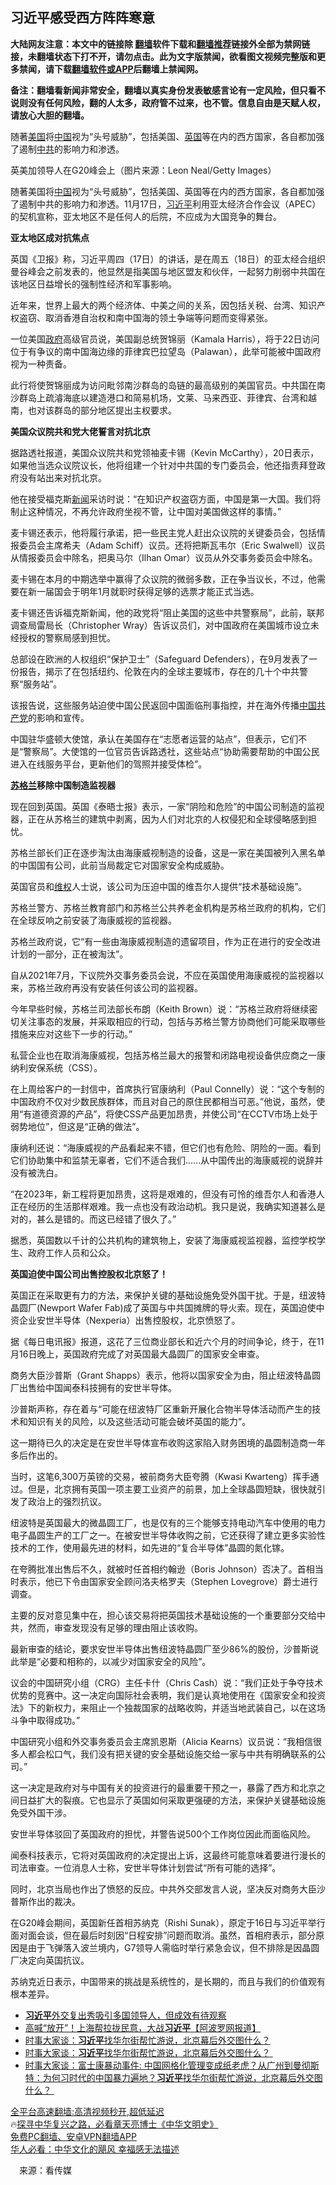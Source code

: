  <!-- 面包屑导航 --> <h2>习近平感受西方阵阵寒意</h2> <p class="notice"><b>大陆网友注意：本文中的链接除 <a href="https://github.com/bannedbook/fanqiang" >翻墙</a>软件下载和<a href="https://github.com/killgcd/justmysocks/blob/master/README.md">翻墙推荐</a>链接外全部为禁网链接，未翻墙状态下打不开，请勿点击。此为文字版禁闻，欲看图文视频完整版和更多禁闻，请下载<a href="https://github.com/bannedbook/fanqiang">翻墙软件或APP</a>后翻墙上禁闻网。</p><p>备注：翻墙看新闻非常安全，翻墙以真实身份发表敏感言论有一定风险，但只看不说则没有任何风险，翻的人太多，政府管不过来，也不管。信息自由是天赋人权，请放心大胆的翻墙。</b></p>  <div class="entry"> <p id="summary">随著<a href="https://www.bannedbook.org/bnews/tag/%e7%be%8e%e5%9b%bd/" class="st_tag internal_tag" rel="tag" title="标签 美国 下的日志">美国</a>将<span class='wp_keywordlink_affiliate'><a href="https://www.bannedbook.org/" title="中国" target="_blank">中国</a></span>视为“头号威胁”，包括美国、<a href="https://www.bannedbook.org/bnews/tag/%e8%8b%b1%e5%9b%bd/" class="st_tag internal_tag" rel="tag" title="标签 英国 下的日志">英国</a>等在内的西方国家，各自都加强了遏制<a href="https://www.bannedbook.org/bnews/tag/%e4%b8%ad%e5%85%b1/" class="st_tag internal_tag" rel="tag" title="标签 中共 下的日志">中共</a>的影响力和渗透。</p> <p id="conimg">英美加领导人在G20峰会上（图片来源：Leon Neal/Getty Images）</p> <p>随著美国将<a href="https://www.bannedbook.org/bnews/tag/%E4%B8%AD%E5%9B%BD/" class="st_tag internal_tag" rel="tag" title="标签 中国 下的日志">中国</a>视为“头号威胁”，包括美国、英国等在内的西方国家，各自都加强了遏制中共的影响力和渗透。11月17日，<a href="https://www.bannedbook.org/bnews/tag/%e4%b9%a0%e8%bf%91%e5%b9%b3/" class="st_tag internal_tag" rel="tag" title="标签 习近平 下的日志">习近平</a>利用亚太经济合作会议（APEC）的契机宣称，亚太地区不是任何人的后院，不应成为大国竞争的舞台。</p> <p><strong>亚太地区成对抗焦点</strong></p> <p>英国《卫报》称，习近平周四（17日）的讲话，是在周五（18日）的亚太经合组织曼谷峰会之前发表的，他显然是指美国与地区盟友和伙伴，一起努力削弱中共国在该地区日益增长的强制性经济和军事影响。</p> <p>近年来，世界上最大的两个经济体、中美之间的关系，因包括关税、台湾、知识产权盗窃、取消香港自治权和南中国海的领土争端等问题而变得紧张。</p> <p>一位美国<a href="https://www.bannedbook.org/bnews/tag/%e6%94%bf%e5%ba%9c/" class="st_tag internal_tag" rel="tag" title="标签 政府 下的日志">政府</a>高级官员说，美国副总统贺锦丽（Kamala Harris），将于22日访问位于有争议的南中国海边缘的菲律宾巴拉望岛（Palawan），此举可能被中国政府视为一种责备。</p> <p>此行将使贺锦丽成为访问毗邻南沙群岛的岛链的最高级别的美国官员。中共国在南沙群岛上疏濬海底以建造港口和简易机场，文莱、马来西亚、菲律宾、台湾和越南，也对该群岛的部分地区提出主权要求。</p> <p><strong>美国众议院共和党大佬誓言对抗北京</strong></p> <p>据路透社报道，美国众议院共和党领袖麦卡锡（Kevin McCarthy），20日表示，如果他当选众议院议长，他将组建一个针对中共国的专门委员会，他还指责拜登政府没有站出来对抗北京。</p> <p>他在接受福克斯<span class='wp_keywordlink_affiliate'><a href="https://www.bannedbook.org/" title="新闻">新闻</a></span>采访时说：“在知识产权盗窃方面，中国是第一大国。我们将制止这种情况，不再允许政府坐视不管，让中国对美国做这样的事情。”</p> <p>麦卡锡还表示，他将履行承诺，把一些民主党人赶出众议院的关键委员会，包括情报委员会主席希夫（Adam Schiff）议员。还将把斯瓦韦尔（Eric Swalwell）议员从情报委员会中除名，把奥马尔（Ilhan Omar）议员从外交事务委员会中除名。</p>  <p>麦卡锡在本月的中期选举中赢得了众议院的微弱多数，正在争当议长，不过，他需要在新一届国会于明年1月就职时获得足够的选票才能正式当选。</p> <p>麦卡锡还告诉福克斯新闻，他的政党将“阻止美国的这些中共警察局”，此前，联邦调查局雷局长（Christopher Wray）告诉议员们，对中国政府在美国城市设立未经授权的警察局感到担忧。</p> <p>总部设在欧洲的人权组织“保护卫士”（Safeguard Defenders），在9月发表了一份报告，揭示了在包括纽约、伦敦在内的全球主要城市，存在的几十个中共警察“服务站”。</p> <p>该报告说，这些服务站迫使中国公民返回中国面临刑事指控，并在海外传播<a href="https://www.bannedbook.org/bnews/tag/%e4%b8%ad%e5%9b%bd%e5%85%b1%e4%ba%a7%e5%85%9a/" class="st_tag internal_tag" rel="tag" title="标签 中国共产党 下的日志">中国共产党</a>的影响和宣传。</p> <p>中国驻华盛顿大使馆，承认在美国存在“志愿者运营的站点”，但表示，它们不是“警察局”。大使馆的一位官员告诉路透社，这些站点“协助需要帮助的中国公民进入在线服务平台，更新他们的驾照并接受体检”。</p> <p><strong><a href="https://www.bannedbook.org/bnews/tag/%e8%8b%8f%e6%a0%bc%e5%85%b0/" class="st_tag internal_tag" rel="tag" title="标签 苏格兰 下的日志">苏格兰</a>移除中国制造监视器</strong></p> <p>现在回到英国。英国《泰晤士报》表示，一家“阴险和危险”的中国公司制造的监视器，正在从苏格兰的建筑中剥离，因为人们对北京的人权侵犯和全球侵略感到担忧。</p> <p>苏格兰部长们正在逐步淘汰由海康威视制造的设备，这是一家在美国被列入黑名单的中国国有公司，此前当局裁定它对国家安全构成威胁。</p> <p>英国官员和<span class='wp_keywordlink_affiliate'><a href="https://www.bannedbook.org/bnews/weiquan/" title="维权" target="_blank">维权</a></span>人士说，该公司为压迫中国的维吾尔人提供“技术基础设施”。</p> <p>苏格兰警方、苏格兰教育部门和苏格兰公共养老金机构是苏格兰政府的机构，它们在全球反响之前安装了海康威视的监视器。</p> <p>苏格兰政府说，它“有一些由海康威视制造的遗留项目，作为正在进行的安全改进计划的一部分，正在被淘汰”。</p> <p>自从2021年7月，下议院外交事务委员会说，不应在英国使用海康威视的监视器以来，苏格兰政府再没有安装任何该公司的监视器。</p>  <p>今年早些时候，苏格兰司法部长布朗（Keith Brown）说：“苏格兰政府将继续密切关注事态的发展，并采取相应的行动，包括与苏格兰警方协商他们可能采取哪些措施来应对这些下一步的行动。”</p> <p>私营企业也在取消海康威视，包括苏格兰最大的报警和闭路电视设备供应商之一康纳利安保系统（CSS）。</p> <p>在上周给客户的一封信中，首席执行官康纳利（Paul Connelly）说：“这个专制的中国政府不仅对少数民族群体，而且对自己的原住民都相当可恶。”他说，虽然，使用“有道德资源的产品”，将使CSS产品更加昂贵，并使公司“在CCTV市场上处于弱势地位”，但这是“正确的做法”。</p> <p>康纳利还说：“海康威视的产品看起来不错，但它们也有危险、阴险的一面。看到它们协助集中和监禁无辜者，它们不适合我们……从中国传出的海康威视的说辞并没有被洗白。</p> <p>“在2023年，新工程将更加昂贵，这将是艰难的，但没有可怜的维吾尔人和香港人正在经历的生活那样艰难。我一点也没有政治动机。我只是说，我确实知道甚么是对的，甚么是错的。而这已经错了很久了。”</p> <p>据悉，英国数以千计的公共机构的建筑物上，安装了海康威视监视器，监控学校学生、政府工作人员和公众。</p> <p><strong>英国迫使中国公司出售控股权北京怒了！</strong></p> <p>英国正在采取更有力的方法，来保护关键的基础设施免受外国干扰。于是，纽波特晶圆厂(Newport Wafer Fab)成了英国与中共国摊牌的导火索。现在，英国迫使中资企业安世半导体（Nexperia）出售控股权，北京愤怒了。</p> <p>据《每日电讯报》报道，这花了三位商业部长和近六个月的时间争论，终于，在11月16日晚上，英国政府完成了对英国最大晶圆厂的国家安全审查。</p> <p>商务大臣沙普斯（Grant Shapps）表示，他将以国家安全为由，阻止纽波特晶圆厂出售给中国闻泰科技拥有的安世半导体。</p> <p>沙普斯声称，存在着与“可能在纽波特厂区重新开展化合物半导体活动而产生的技术和知识有关的风险，以及这些活动可能会破坏英国的能力”。</p> <p>这一期待已久的决定是在安世半导体宣布收购这家陷入财务困境的晶圆制造商一年多后作出的。</p>  <p>当时，这笔6,300万英镑的交易，被前商务大臣夸腾（Kwasi Kwarteng）挥手通过。但是，北京拥有英国一项主要工业资产的前景，加上全球晶圆短缺，很快就引发了政治上的强烈抗议。</p> <p>纽波特是英国最大的微晶圆工厂，也是仅有的三个能够支持电动汽车中使用的电力电子晶圆生产的工厂之一。在被安世半导体收购之前，它还获得了建立更多实验性技术的工作，使用最先进的材料，如先进的“复合半导体”晶圆的氮化镓。</p> <p>在夸腾批准出售后不久，就被时任首相约翰逊（Boris Johnson）否决了。首相当时表示，他已下令由国家安全顾问洛夫格罗夫（Stephen Lovegrove）爵士进行调查。</p> <p>主要的反对意见集中在，担心该交易将把英国技术基础设施的一个重要部分交给中共，然而，审查发现没有足够的理由阻止该收购。</p> <p>最新审查的结论，要求安世半导体出售纽波特晶圆厂至少86%的股份，沙普斯说此举是“必要和相称的，以减少对国家安全的风险”。</p> <p>议会的中国研究小组（CRG）主任卡什（Chris Cash）说：“我们正处于争夺技术优势的竞赛中。这一决定向国际社会表明，我们是认真地使用在《国家安全和投资法》下的新权力，来阻止一个独裁国家的战略收购，并适当地武装自己，以在这场斗争中取得成功。”</p> <p>中国研究小组和外交事务委员会主席凯恩斯（Alicia Kearns）议员说：“我相信很多人都会松口气，我们没有把关键的安全基础设施交给一家与中共有明确联系的公司。”</p> <p>这一决定是政府对与中国有关的投资进行的最重要干预之一，暴露了西方和北京之间日益扩大的裂痕。它也显示了英国如何采取更强硬的方法，来保护关键基础设施免受外国干涉。</p> <p>安世半导体驳回了英国政府的担忧，并警告说500个工作岗位因此而面临风险。</p> <p>闻泰科技表示，它将对英国政府的决定提出上诉，这最终可能意味着要进行漫长的司法审查。一位消息人士称，安世半导体计划尝试“所有可能的选择”。</p> <p>同时，北京当局也作出了愤怒的反应。中共外交部发言人说，坚决反对商务大臣沙普斯作出的裁决。</p> <p>在G20峰会期间，英国新任首相苏纳克（Rishi Sunak），原定于16日与习近平举行面对面会谈，但在最后时刻因“日程安排”问题而取消。虽然，首相府表示，部分原因是由于飞弹落入波兰境内，G7领导人需临时举行紧急会议，但不排除是因晶圆厂决定向英国抗议。</p>  <p>苏纳克近日表示，中国带来的挑战是系统性的，是长期的，而且与我们的价值观有根本差异。</p> <!--<div id="taboola-mid-1"></div>--><ul class='op-related-articles' title='相关阅读'> <li><a href='https://www.bannedbook.org/bnews/renquan/20221125/1815667.html' target='_blank'><b>习近平</b>外交复出秀吸引多国领导人，但成效有待观察</a></li> <li><a href='https://www.bannedbook.org/bnews/topimagenews/20221124/1815642.html' target='_blank'>高喊“放开”！上海帮拉拢民意，大战<b>习近平</b>【阿波罗网报道】</a></li> <li><a href='https://www.bannedbook.org/bnews/bannedvideo/20221124/1815640.html' target='_blank'>时事大家谈：<b>习近平</b>找华尔街帮忙游说，北京幕后外交图什么？</a></li> <li><a href='https://www.bannedbook.org/bnews/comments/20221124/1815632.html' target='_blank'>时事大家谈：<b>习近平</b>找华尔街帮忙游说，北京幕后外交图什么？&#160;</a></li> <li><a href='https://www.bannedbook.org/bnews/comments/20221124/1815624.html' target='_blank'>时事大家谈：富士康暴动事件: 中国网格化管理变成纸老虎？从广州到曼彻斯特：为何习时代的中国暴力遍地？<b>习近平</b>找华尔街帮忙游说，北京幕后外交图什么？&#160;</a></li> </ul> <p class="texttj"> <a href="https://github.com/bannedbook/fanqiang/wiki/V2ray%E6%9C%BA%E5%9C%BA" target="_blank">全平台高速翻墙:高清视频秒开,超低延迟</a><br/> 🔥<a href="https://www.bannedbook.org/bnews/comments/20220808/1768773.html" target="_blank">探寻中华复兴之路，必看章天亮博士《中华文明史》</a><br/> <a href="https://github.com/bannedbook/fanqiang/wiki/%E7%A6%81%E9%97%BB%E7%BD%91%E5%AE%89%E5%8D%93%E7%BF%BB%E5%A2%99%E6%96%B0%E9%97%BBAPP" target="_blank">免费PC翻墙、安卓VPN翻墙APP</a><br/> <a href="https://www.bannedbook.org/bnews/comments/20220220/1694796.html" target="_blank">华人必看：中华文化的飓风 幸福感无法描述</a><br/> </p><p class="src-info">　来源：看传媒 </p><a name='sharetosocial'></a> <div style="margin-bottom:5px;padding-bottom:5px;clear:both"> <div id="archive-pix-1" class="banner-ads"> <!-- AuctionX Display platform tag START --> <div id="27602x728x90x621x_ADSLOT1" clicktrack="%%CLICK_URL_ESC%%"></div>  <!-- AuctionX Display platform tag END --> </div> <div id="archive-pix-2" class="banner-ads"> <!-- AuctionX Display platform tag START --> <div id="27556x300x250x621x_ADSLOT1" clicktrack="%%CLICK_URL_ESC%%" style="margin:0 auto;text-align:center"></div>  <!-- AuctionX Display platform tag END --> </div> </div>  <div id="archive-pix-1" class="banner-ads"> <!-- AuctionX Display platform tag START --> <div id="27603x728x90x621x_ADSLOT1" clicktrack="%%CLICK_URL_ESC%%"></div>  <!-- AuctionX Display platform tag END --> </div> </div><!--END ENTRY--> 